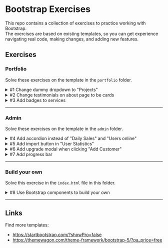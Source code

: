# Bootstrap Exercises
This repo contains a collection of exercises to practice working with Bootstrap.  
The exercises are based on existing templates, so you can get experience navigating real code, making changes,
and adding new features.

## Exercises

### Portfolio
Solve these exercises on the template in the `portfolio` folder.

<details>
<summary>#1 Change dummy dropdown to "Projects"</summary>

The dummy item **"Dropdown"** in the main menu should be renamed to **"Projects"**.  
Update the dropdown contents to match the structure below.  
The text in parentheses shows the link each item should point to.

  - Projects (projects.html)
    - Web Design (projects/web-design.html)
    - Branding (projects/branding.html)
    - Game Development (projects/game-development.html)
      - Unity (projects/unity-projects.html)
      - Game Jams (projects/game-jams.html)
      - Browser Games (projects/browser-games.html)
    - 3D & Motion (projects/3d-and-motion.html)
      - 3D Modeling (projects/3d-modeling.html)
      - Animations (projects/animations.html)

> [!TIP]
> Just change in the `index.html`, no need to copy-paste to all the files for this exercise.

</details>

<details>
<summary>#2 Change testimonials on about page to be cards</summary>

On the `about.html` page, update the testimonials section to use Bootstrap cards.  
Use the content that’s already there, but fit it into the structure of the card component.

You can start with the example here:  
https://getbootstrap.com/docs/5.3/components/card/#example

> [!TIP]
> To center a card, the utility class `m-auto` is often enough.

</details>

<details>
<summary>#3 Add badges to services</summary>

On the `services.html` page, add badges to two service cards:
- A green badge labeled `Popular`
- A blue badge labeled `New`

The badges should be placed in the top-right corner inside the service card.  
Use Bootstrap's badge component and positioning utilities to make it work.
</details>

---

### Admin
Solve these exercises on the template in the `admin` folder.

<details>
<summary>#4 Add accordion instead of "Daily Sales" and "Users online"</summary>

On the `index.html` page, replace the "Daily Sales" and "Users Online" widgets with a Bootstrap accordion.  
The accordion should have the following 6 sections, and the first one should be open by default:

- Getting Started
- Managing Users
- Understanding Analytics
- Customizing the Dashboard
- Security & Access Control
- FAQs & Troubleshooting

> [!TIP]
> You can use the default accordion content from the documentation - just change the headings.

</details>

<details>
<summary>#5 Add import button in "User Statistics"</summary>

In the "User Statistics" section of `index.html`, add a new button to the left of the existing **Export** button.  
The new button should say **Import**.

Replace the current icons with Font Awesome icons:
- `fa-upload` for the Import button
- `fa-download` for the Export button
</details>

<details>
<summary>#6 Add upgrade modal when clicking "Add Customer"</summary>

On the `index.html` page, clicking the **Add Customer** button should open a modal popup asking the user to upgrade.

The modal should include:
- A title: **Upgrade now**
- Body text: *This feature requires you to upgrade to a Pro version.*
- A **Close** button (secondary style)
- An **Upgrade** button (success style)
- The modal should be vertically centered
</details>

<details>
<summary>#7 Add progress bar</summary>

On the `index.html` page, just above the "User Statistics" widget, add a new row with a Bootstrap progress bar.

- The progress should be at **85%**
- Use a **yellow** color with **animated stripes**

> [!TIP]
> Use Bootstrap's spacing utilities to add margin under the new row.

</details>

---

### Build your own
Solve this exercise in the `index.html` file in this folder.

<details>
<summary>#8 Use Bootstrap components to build your own</summary>

Pick and use components from the docs and the examples to build out a full page.  
Don't worry about content, just make a mockup of components you feel fit together.

- https://getbootstrap.com/docs
- https://getbootstrap.com/docs/5.3/examples/

Ideas for sections:
- Navigation
- Hero area
- Featured
- Pricing
- Footer

> [!TIP]
> If your editor has red lines under something, make sure to hold your mouse
> over, to see what the error is, and fix the errors before you get more errors.

</details>

---

## Links

Find more templates:  
- https://startbootstrap.com/?showPro=false
- https://themewagon.com/theme-framework/bootstrap-5/?pa_price=free
